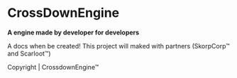# CrossDownEngine
**A engine made by developer for developers**

A docs when be created!
This project will maked with partners (SkorpCorp™ and Scarloot™)


Copyright | CrossdownEngine™
